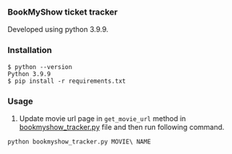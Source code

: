 ### BookMyShow ticket tracker
Developed using python 3.9.9.

### Installation
```shell
$ python --version
Python 3.9.9
$ pip install -r requirements.txt
```

### Usage
1. Update movie url page in `get_movie_url` method in [bookmyshow_tracker.py](bookmyshow_tracker.py) file and then run following command.
```shell
python bookmyshow_tracker.py MOVIE\ NAME
```
